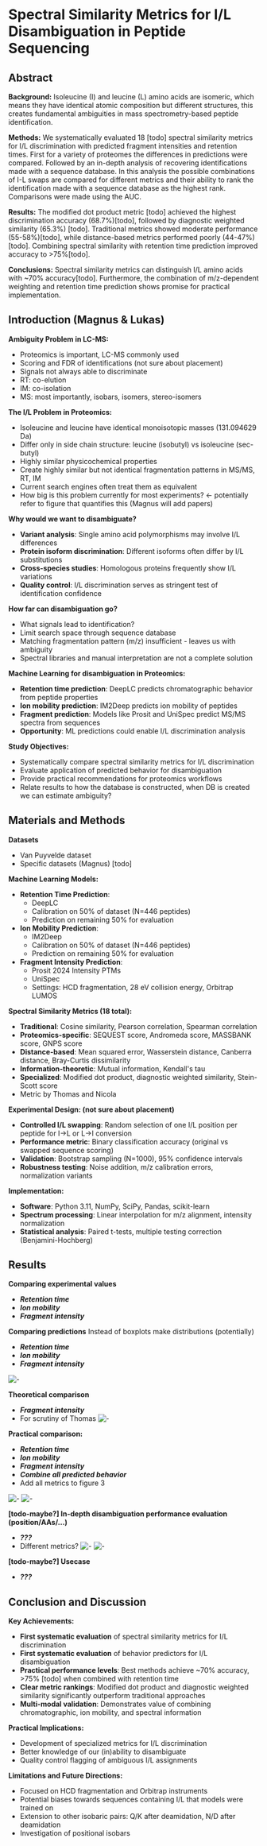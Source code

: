 # Spectral Similarity Metrics for I/L Disambiguation in Peptide Sequencing

## Abstract

**Background:** Isoleucine (I) and leucine (L) amino acids are isomeric, which means they have identical atomic composition but different structures, this creates fundamental ambiguities in mass spectrometry-based peptide identification.

**Methods:** We systematically evaluated 18 [todo] spectral similarity metrics for I/L discrimination with predicted fragment intensities and retention times. First for a variety of proteomes the differences in predictions were compared. Followed by an in-depth analysis of recovering identifications made with a sequence database. In this analysis the possible combinations of I-L swaps are compared for different metrics and their ability to rank the identification made with a sequence database as the highest rank. Comparisons were made using the AUC.

**Results:** The modified dot product metric [todo] achieved the highest discrimination accuracy (68.7%)[todo], followed by diagnostic weighted similarity (65.3%) [todo]. Traditional metrics showed moderate performance (55-58%)[todo], while distance-based metrics performed poorly (44-47%)[todo]. Combining spectral similarity with retention time prediction improved accuracy to >75%[todo].

**Conclusions:** Spectral similarity metrics can distinguish I/L amino acids with ~70% accuracy[todo]. Furthermore, the combination of m/z-dependent weighting and retention time prediction shows promise for practical implementation.

## Introduction (Magnus & Lukas)

**Ambiguity Problem in LC-MS:**
- Proteomics is important, LC-MS commonly used
- Scoring and FDR of identifications (not sure about placement)
- Signals not always able to discriminate
- RT: co-elution
- IM: co-isolation  
- MS: most importantly, isobars, isomers, stereo-isomers

**The I/L Problem in Proteomics:**
- Isoleucine and leucine have identical monoisotopic masses (131.094629 Da)
- Differ only in side chain structure: leucine (isobutyl) vs isoleucine (sec-butyl)
- Highly similar physicochemical properties
- Create highly similar but not identical fragmentation patterns in MS/MS, RT, IM
- Current search engines often treat them as equivalent
- How big is this problem currently for most experiments? <- potentially refer to figure that quantifies this (Magnus will add papers)

**Why would we want to disambiguate?**
- **Variant analysis**: Single amino acid polymorphisms may involve I/L differences
- **Protein isoform discrimination**: Different isoforms often differ by I/L substitutions
- **Cross-species studies**: Homologous proteins frequently show I/L variations
- **Quality control**: I/L discrimination serves as stringent test of identification confidence

**How far can disambiguation go?**
- What signals lead to identification?
- Limit search space through sequence database
- Matching fragmentation pattern (m/z) insufficient - leaves us with ambiguity
- Spectral libraries and manual interpretation are not a complete solution

**Machine Learning for disambiguation in Proteomics:**
- **Retention time prediction**: DeepLC predicts chromatographic behavior from peptide properties
- **Ion mobility prediction**: IM2Deep predicts ion mobility of peptides
- **Fragment prediction**: Models like Prosit and UniSpec predict MS/MS spectra from sequences
- **Opportunity**: ML predictions could enable I/L discrimination analysis

**Study Objectives:**
- Systematically compare spectral similarity metrics for I/L discrimination
- Evaluate application of predicted behavior for disambiguation
- Provide practical recommendations for proteomics workflows
- Relate results to how the database is constructed, when DB is created we can estimate ambiguity?

## Materials and Methods

**Datasets**
- Van Puyvelde dataset
- Specific datasets (Magnus)
[todo]

**Machine Learning Models:**
- **Retention Time Prediction**:
  - DeepLC
  - Calibration on 50% of dataset (N=446 peptides)
  - Prediction on remaining 50% for evaluation
- **Ion Mobility Prediction**:
  - IM2Deep
  - Calibration on 50% of dataset (N=446 peptides)
  - Prediction on remaining 50% for evaluation
- **Fragment Intensity Prediction**:
  - Prosit 2024 Intensity PTMs
  - UniSpec
  - Settings: HCD fragmentation, 28 eV collision energy, Orbitrap LUMOS

**Spectral Similarity Metrics (18 total):**
- **Traditional**: Cosine similarity, Pearson correlation, Spearman correlation
- **Proteomics-specific**: SEQUEST score, Andromeda score, MASSBANK score, GNPS score
- **Distance-based**: Mean squared error, Wasserstein distance, Canberra distance, Bray-Curtis dissimilarity
- **Information-theoretic**: Mutual information, Kendall's tau
- **Specialized**: Modified dot product, diagnostic weighted similarity, Stein-Scott score
- Metric by Thomas and Nicola

**Experimental Design: (not sure about placement)**
- **Controlled I/L swapping**: Random selection of one I/L position per peptide for I→L or L→I conversion
- **Performance metric**: Binary classification accuracy (original vs swapped sequence scoring)
- **Validation**: Bootstrap sampling (N=1000), 95% confidence intervals
- **Robustness testing**: Noise addition, m/z calibration errors, normalization variants

**Implementation:**
- **Software**: Python 3.11, NumPy, SciPy, Pandas, scikit-learn
- **Spectrum processing**: Linear interpolation for m/z alignment, intensity normalization
- **Statistical analysis**: Paired t-tests, multiple testing correction (Benjamini-Hochberg)

## Results

**Comparing experimental values**
- ***Retention time***
- ***Ion mobility***
- ***Fragment intensity***

**Comparing predictions**
Instead of boxplots make distributions (potentially)
- ***Retention time***
- ***Ion mobility***
- ***Fragment intensity***

![-](figures_draft/Figure1.png)

**Theoretical comparison**
- ***Fragment intensity***
- For scrutiny of Thomas
![-](figures_draft/Figure2.png)

**Practical comparison:**
- ***Retention time***
- ***Ion mobility***
- ***Fragment intensity***
- ***Combine all predicted behavior***
- Add all metrics to figure 3

![-](figures_draft/Figure3.png)
![-](figures_draft/Figure4.png) 

**[todo-maybe?] In-depth disambiguation performance evaluation (position/AAs/...)**
- ***???***
- Different metrics?
![-](figures_draft/Figure5a.png)
![-](figures_draft/Figure5b.png)

**[todo-maybe?] Usecase**
- ***???***

## Conclusion and Discussion

**Key Achievements:**
- **First systematic evaluation** of spectral similarity metrics for I/L discrimination
- **First systematic evaluation** of behavior predictors for I/L disambiguation
- **Practical performance levels**: Best methods achieve ~70% accuracy, >75% [todo] when combined with retention time
- **Clear metric rankings**: Modified dot product and diagnostic weighted similarity significantly outperform traditional approaches
- **Multi-modal validation**: Demonstrates value of combining chromatographic, ion mobility, and spectral information

**Practical Implications:**
- Development of specialized metrics for I/L discrimination
- Better knowledge of our (in)ability to disambiguate
- Quality control flagging of ambiguous I/L assignments


**Limitations and Future Directions:**
- Focused on HCD fragmentation and Orbitrap instruments
- Potential biases towards sequences containing I/L that models were trained on
- Extension to other isobaric pairs: Q/K after deamidation, N/D after deamidation
- Investigation of positional isobars
